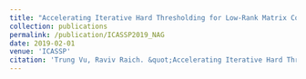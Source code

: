 ```yaml
---
title: "Accelerating Iterative Hard Thresholding for Low-Rank Matrix Completion via Adaptive Restart"
collection: publications
permalink: /publication/ICASSP2019_NAG
date: 2019-02-01
venue: 'ICASSP'
citation: 'Trung Vu, Raviv Raich. &quot;Accelerating Iterative Hard Thresholding for Low-Rank Matrix Completion via Adaptive Restart,&quot; In Proceedings of 2019 IEEE International Conference on Acoustics Speech and Signal Processing (ICASSP), Brighton, UK, May 12-17, 2019.'
---
```

